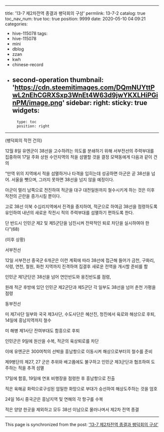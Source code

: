 
---
title: '13-7 제2차전역 종결과 팽덕회의 구상'
permlink: 13-7-2
catalog: true
toc_nav_num: true
toc: true
position: 9999
date: 2020-05-10 04:09:21
categories:
- hive-115078
tags:
- hive-115078
- mini
- dblog
- zzan
- kwh
- chinese-record
- second-operation
thumbnail: 'https://cdn.steemitimages.com/DQmNUYttPwL2nEhCGRXSxp3WnEt4W63d9jwYKXLHiPGinPM/image.png'
sidebar:
    right:
        sticky: true
widgets:
    -
        type: toc
        position: right
---


(팽덕회의 작전 건의)

12월 8일 유엔군이 38선을 고수하려는 의도를 분쇄하기 위해 서부전선의 주력부대를 집중하여 17일 주화 상원 수안지역의 적을 섬멸할 것을 결정
모택동에게 다음과 같이 건의

“만역 위의 지역에서 적을 섬멸하거나 타격을 입히는데 성공하면 아군은 곧 38선을 넘어. 서울을 뺏으며, 그러지 못하면 38선을 넘지 않을 예정이다. 

아군이 멀리 남쪽으로 전진하여 적군을 대구 대전일원까지 철수시키게 하는 것은 이후 작전의 곤란을 증가시킬 뿐이다. 

고로 38선 이북 수십리지역에서 진격을 중지하여, 적군으로 하여금 38선을 점령하도록 유인하여 내년의 새로운 작전시 적의 주력부대를 섬멸하기 편하도록 한다. 

단 반드시 인민군 제2 및 제5군단을 남진시켜 전략적인 퇴로 차단을 실시하여야 한다”(68)

(이후 상황)

서부전선

12일 서부전선 중국군 6개군은 이런 계획에 따라 38선에 접근해 들어가 금천, 구화리, 삭령, 연천, 철원, 화천 지역까지 진격하여 집결후 새로운 전역을 개시할 준비를 함

인민군 제1군단은 38선을 넘어 연안반도와 옹진반도를 점령, 

원래 적군 후방에 있던 인민군 제2군단과 제5군단 각 일부도 38선을 넘어 춘천 가평을 점령

동부전선

미 제7사단 일부와 국국 제3사단, 수도사단은 혜산진, 청진에서 육로와 해상으로 후퇴, 14일에 흥남지역까지 철수

미 해병 제1사단 잔여부대도 함흥으로 후퇴

인민군은 9일에 원산을 수복, 적군의 육상퇴로를 차단

이에 유엔군은 300여척의 선박을 흥남항으로 이동시켜 해상으로부터의 철수를 준비

제9병단의 제27, 27 군은 추위와 배고픔에도 불구하고 인민군 제3군단과 협조하여 도주하는 적을 추격 섬멸

17일에 함흥, 19일에 연포 비행장을 점령한 후 흥남항으로 진출

적은 육해공 화력으로구성된 엄밀한 화망으로 부대가 승선하여 해상도주하는 것을 엄호

24일 16시 중국군은 흥남지역 및 연해의 각 항구를 수복

적은 양양 한곳을 제외하고 모두 38선 이남으로 물러나며서 제2차 전역 종결

- - -

This page is synchronized from the post: ['13-7 제2차전역 종결과 팽덕회의 구상'](https://steemit.com/@wisdomandjustice/13-7-2)
